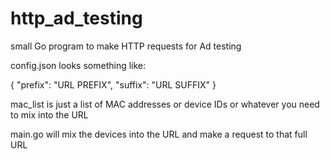 # http_ad_testing
 small Go program to make HTTP requests for Ad testing

config.json looks something like:

{
"prefix": "URL PREFIX",
"suffix": "URL SUFFIX"
}

mac_list is just a list of MAC addresses or device IDs or whatever you need to mix into the URL

main.go will mix the devices into the URL and make a request to that full URL